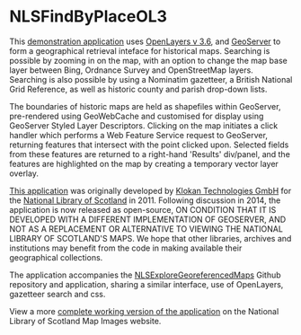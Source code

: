 NLSFindByPlaceOL3
=================

This <a href="http://geo.nls.uk/maps/dev/NLSFindByPlaceOL3/index.html">demonstration application</a> uses <a href="http://openlayers.org/">OpenLayers v 3.6</a>, and <a href="http://geoserver.org/">GeoServer</a> to form a geographical retrieval inteface for historical maps. Searching is possible by zooming in on the map, with an option to change the map base layer between Bing, Ordnance Survey and OpenStreetMap layers. Searching is also possible by using a Nominatim gazetteer, a British National Grid Reference, as well as historic county and parish drop-down lists. 

The boundaries of historic maps are held as shapefiles within GeoServer, pre-rendered using GeoWebCache and customised for display using GeoServer Styled Layer Descriptors. Clicking on the map initiates a click handler which performs a Web Feature Service request to GeoServer, returning features that intersect with the point clicked upon. Selected fields from these features are returned to a right-hand 'Results' div/panel, and the features are highlighted on the map by creating a temporary vector layer overlay.

<a href="http://geo.nls.uk/maps/dev/NLSFindByPlaceOL3/index.html">This application</a> was originally developed by <a href="http://www.klokantech.com/">Klokan Technologies GmbH</a> for the <a href="http://www.nls.uk">National Library of Scotland<a> in 2011. Following discussion in 2014, the application is now released as open-source, ON CONDITION THAT IT IS DEVELOPED WITH A DIFFERENT IMPLEMENTATION OF GEOSERVER, AND NOT AS A REPLACEMENT OR ALTERNATIVE TO VIEWING THE NATIONAL LIBRARY OF SCOTLAND'S MAPS. We hope that other libraries, archives and institutions may benefit from the code in making available their geographical collections.

The application accompanies the <a href="https://github.com/NationalLibraryOfScotland/NLSExploreGeoreferencedMapsOL3">NLSExploreGeoreferencedMaps</a> Github repository and application, sharing a similar interface, use of OpenLayers, gazetteer search and css.

View a more <a href="http://maps.nls.uk/geo/find/">complete working version of the application</a> on the National Library of Scotland Map Images website.

